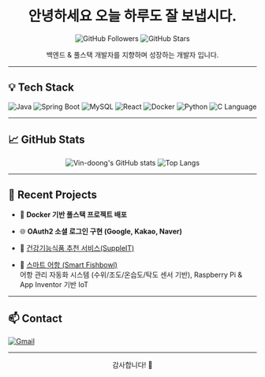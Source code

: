 <h1 align="center">안녕하세요 오늘 하루도 잘 보냅시다.</h1>
<p align="center">
  <img src="https://img.shields.io/github/followers/Vin-doong?label=Followers&style=social" alt="GitHub Followers" />
  <img src="https://img.shields.io/github/stars/Vin-doong?label=Stars&style=social" alt="GitHub Stars" />
</p>

<p align="center">백엔드 & 풀스택 개발자를 지향하며 성장하는 개발자 입니다.</p>

---

## 💡 Tech Stack

<p>
  <img src="https://img.shields.io/badge/Java-007396?style=for-the-badge&logo=openjdk&logoColor=white" alt="Java" />
  <img src="https://img.shields.io/badge/Spring Boot-6DB33F?style=for-the-badge&logo=spring-boot&logoColor=white" alt="Spring Boot" />
  <img src="https://img.shields.io/badge/MySQL-4479A1?style=for-the-badge&logo=mysql&logoColor=white" alt="MySQL" />
  <img src="https://img.shields.io/badge/React-61DAFB?style=for-the-badge&logo=react&logoColor=black" alt="React" />
  <img src="https://img.shields.io/badge/Docker-2496ED?style=for-the-badge&logo=docker&logoColor=white" alt="Docker" />
  <img src="https://img.shields.io/badge/Python-3776AB?style=for-the-badge&logo=python&logoColor=white" alt="Python" />
  <img src="https://img.shields.io/badge/C-A8B9CC?style=for-the-badge&logo=c&logoColor=white" alt="C Language" />
</p>

---

## 📈 GitHub Stats

<p align="center">
  <img src="https://github-readme-stats.vercel.app/api?username=Vin-doong&show_icons=true&theme=default" alt="Vin-doong's GitHub stats" />
  <img src="https://github-readme-stats.vercel.app/api/top-langs/?username=Vin-doong&layout=compact&theme=default" alt="Top Langs" />
</p>

---

## 📝 Recent Projects

- 🐳 **Docker 기반 풀스택 프로젝트 배포**
- 🌐 **OAuth2 소셜 로그인 구현 (Google, Kakao, Naver)**
- 💊 [건강기능식품 추천 서비스(SuppleIT)](https://github.com/Vin-doong/suppleit_docker_final)

- 🐠 [스마트 어항 (Smart Fishbowl)](https://github.com/Vin-doong/smartfishbowl)  
  어항 관리 자동화 시스템 (수위/조도/온습도/탁도 센서 기반), Raspberry Pi & App Inventor 기반 IoT

---

## 📫 Contact

<p>
  <a href="mailto:car9506@gmail.com">
    <img src="https://img.shields.io/badge/Gmail-D14836?style=for-the-badge&logo=gmail&logoColor=white" alt="Gmail" />
  </a>
</p>

---

<p align="center">
  감사합니다! 🙌
</p>
